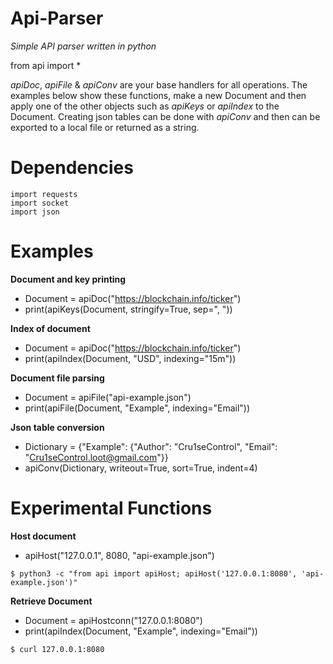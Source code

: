 # Api-Parser
*Simple API parser written in python*

from api import *

*apiDoc*, *apiFile* & *apiConv* are your base handlers for all operations. The examples below show these functions, make a new Document and then apply one of the other objects such as *apiKeys* or *apiIndex* to the Document. Creating json tables can be done with *apiConv* and then can be exported to a local file or returned as a string.

# Dependencies
```
import requests
import socket
import json
```

# Examples

**Document and key printing**
- Document = apiDoc("https://blockchain.info/ticker")
- print(apiKeys(Document, stringify=True, sep=", "))

**Index of document**
- Document = apiDoc("https://blockchain.info/ticker")
- print(apiIndex(Document, "USD", indexing="15m"))

**Document file parsing**
- Document = apiFile("api-example.json")
- print(apiFile(Document, "Example", indexing="Email"))

**Json table conversion**
- Dictionary = {"Example": {"Author": "Cru1seControl", "Email": "Cru1seControl.loot@gmail.com"}}
- apiConv(Dictionary, writeout=True, sort=True, indent=4)

# Experimental Functions

**Host document**
- apiHost("127.0.0.1", 8080, "api-example.json")
```
$ python3 -c "from api import apiHost; apiHost('127.0.0.1:8080', 'api-example.json')"
```
**Retrieve Document**
- Document = apiHostconn("127.0.0.1:8080")
- print(apiIndex(Document, "Example", indexing="Email"))
```
$ curl 127.0.0.1:8080
```
